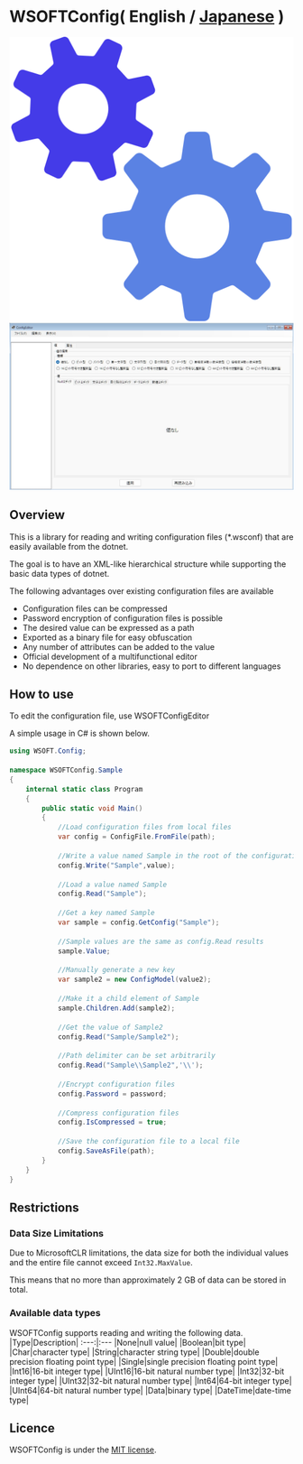 # WSOFTConfig( English / [Japanese](README-ja.md) )
![Logo](WSOFTConfig.svg)
![Screenshot](Screenshot.jpg)
## Overview
This is a library for reading and writing configuration files (*.wsconf) that are easily available from the dotnet.

The goal is to have an XML-like hierarchical structure while supporting the basic data types of dotnet.

The following advantages over existing configuration files are available
* Configuration files can be compressed
* Password encryption of configuration files is possible
* The desired value can be expressed as a path
* Exported as a binary file for easy obfuscation
* Any number of attributes can be added to the value
* Official development of a multifunctional editor
* No dependence on other libraries, easy to port to different languages

## How to use
To edit the configuration file, use WSOFTConfigEditor

A simple usage in C# is shown below.
```csharp
using WSOFT.Config;

namespace WSOFTConfig.Sample
{
    internal static class Program
    {
        public static void Main()
        {
            //Load configuration files from local files
            var config = ConfigFile.FromFile(path);

            //Write a value named Sample in the root of the configuration file
            config.Write("Sample",value);

            //Load a value named Sample
            config.Read("Sample");

            //Get a key named Sample
            var sample = config.GetConfig("Sample");

            //Sample values are the same as config.Read results
            sample.Value;

            //Manually generate a new key
            var sample2 = new ConfigModel(value2);

            //Make it a child element of Sample
            sample.Children.Add(sample2);

            //Get the value of Sample2
            config.Read("Sample/Sample2");

            //Path delimiter can be set arbitrarily
            config.Read("Sample\\Sample2",'\\');

            //Encrypt configuration files
            config.Password = password;

            //Compress configuration files
            config.IsCompressed = true;

            //Save the configuration file to a local file
            config.SaveAsFile(path);
        }
    }
}

```

## Restrictions
### Data Size Limitations
Due to MicrosoftCLR limitations, the data size for both the individual values and the entire file cannot exceed ```Int32.MaxValue```.

This means that no more than approximately 2 GB of data can be stored in total.

### Available data types
WSOFTConfig supports reading and writing the following data.
|Type|Description|
:---:|:---
|None|null value|
|Boolean|bit type|
|Char|character type|
|String|character string type|
|Double|double precision floating point type|
|Single|single precision floating point type|
|Int16|16-bit integer type|
|UInt16|16-bit natural number type|
|Int32|32-bit integer type|
|UInt32|32-bit natural number type|
|Int64|64-bit integer type|
|UInt64|64-bit natural number type|
|Data|binary type|
|DateTime|date-time type|

## Licence
WSOFTConfig is under the [MIT license](LICENCE.md).